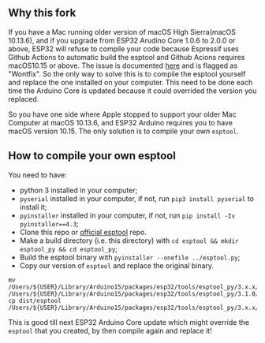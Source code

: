 ## Why this fork
If you have a Mac running older version of macOS High Sierra(macOS 10.13.6), and if you upgrade from ESP32 Arudino Core 1.0.6 to 2.0.0 or above, ESP32 will refuse to compile your code because Espressif uses Github Actions to automatic build the esptool and Github Acions requires macOS10.15 or above. The issue is documented [here](https://github.com/espressif/arduino-esp32/issues/5639) and is flagged as "Wontfix". So the only way to solve this is to compile the esptool yourself and replace the one installed on your computer. This need to be done each time the Arduino Core is updated because it could overrided the version you replaced.

So you have one side where Apple stopped to support your older Mac Computer at macOS 10.13.6, and ESP32 Arduino requires you to have macOS version 10.15. The only solution is to compile your own `esptool`. 

## How to compile your own esptool
You need to have:
- python 3 installed in your computer;
- `pyserial` installed in your computer, if not, run `pip3 install pyserial` to install it;
- `pyinstaller` installed in your computer, if not, run `pip install -Iv pyinstaller==4.3`;
- Clone this repo or [official esptool](https://github.com/espressif/esp-idf/tree/1cb31e50943bb757966ca91ed7f4852692a5b0ed/examples/common_components/led_strip) repo.
- Make a build directory (i.e. this directory) with `cd esptool && mkdir esptool_py && cd esptool_py`;
- Build the esptool binary with `pyinstaller --onefile ../esptool.py`;
- Copy our version of `esptool` and replace the original binary.

```
mv /Users/${USER}/Library/Arduino15/packages/esp32/tools/esptool_py/3.x.x/esptool /Users/${USER}/Library/Arduino15/packages/esp32/tools/esptool_py/3.1.0/esptool_broken
cp dist/esptool /Users/${USER}/Library/Arduino15/packages/esp32/tools/esptool_py/3.x.x/
```

This is good till next ESP32 Arduino Core update which might override the `esptool` that you created, by then compile again and replace it!


